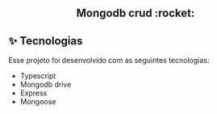 <h2 align="center">Mongodb crud :rocket:</h2>

<h2>✨ Tecnologias</h2>
<p>Esse projeto foi desenvolvido com as seguintes tecnologias:</p>

   - Typescript
   - Mongodb drive
   - Express
   - Mongoose

